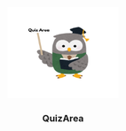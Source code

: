 <p align="center">
<a href="https://getbootstrap.com">
<img src="assets/images/QuizArea.png" width="200" height="165">
</a>
</p>

<h3 align="center">QuizArea</h3>
